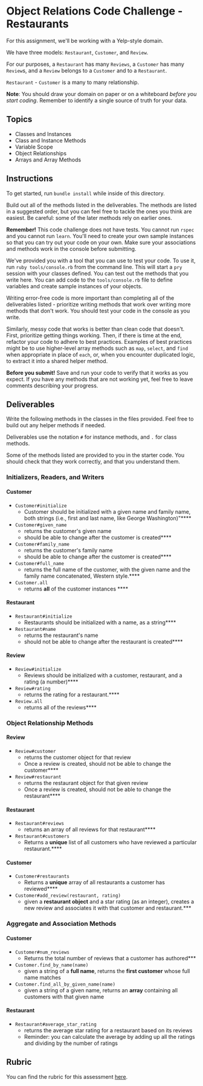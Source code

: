 # Object Relations Code Challenge - Restaurants

For this assignment, we'll be working with a Yelp-style domain.

We have three models: `Restaurant`, `Customer`, and `Review`.

For our purposes, a `Restaurant` has many `Reviews`, a `Customer` has many `Review`s, and a `Review` belongs to a `Customer` and to a `Restaurant`.

`Restaurant` - `Customer` is a many to many relationship.

**Note**: You should draw your domain on paper or on a whiteboard _before you start coding_. Remember to identify a single source of truth for your data.

## Topics

- Classes and Instances
- Class and Instance Methods
- Variable Scope
- Object Relationships
- Arrays and Array Methods

## Instructions

To get started, run `bundle install` while inside of this directory.

Build out all of the methods listed in the deliverables. The methods are listed in a suggested order, but you can feel free to tackle the ones you think are easiest. Be careful: some of the later methods rely on earlier ones.

**Remember!** This code challenge does not have tests. You cannot run `rspec` and you cannot run `learn`. You'll need to create your own sample instances so that you can try out your code on your own. Make sure your associations and methods work in the console before submitting.

We've provided you with a tool that you can use to test your code. To use it, run `ruby tools/console.rb` from the command line. This will start a `pry` session with your classes defined. You can test out the methods that you write here. You can add code to the `tools/console.rb` file to define variables and create sample instances of your objects.

Writing error-free code is more important than completing all of the deliverables listed - prioritize writing methods that work over writing more methods that don't work. You should test your code in the console as you write.

Similarly, messy code that works is better than clean code that doesn't. First, prioritize getting things working. Then, if there is time at the end, refactor your code to adhere to best practices. Examples of best practices might be to use higher-level array methods such as `map`, `select`, and `find` when appropriate in place of `each`, or, when you encounter duplicated logic, to extract it into a shared helper method.

**Before you submit!** Save and run your code to verify that it works as you expect. If you have any methods that are not working yet, feel free to leave comments describing your progress.

## Deliverables

Write the following methods in the classes in the files provided. Feel free to build out any helper methods if needed.

Deliverables use the notation `#` for instance methods, and `.` for class methods.

Some of the methods listed are provided to you in the starter code. You should check that they work correctly, and that you understand them.

### Initializers, Readers, and Writers

#### Customer

- `Customer#initialize`
  - Customer should be initialized with a given name and family name, both strings (i.e., first and last name, like George Washington)"****
- `Customer#given_name`
  - returns the customer's given name
  - should be able to change after the customer is created****
- `Customer#family_name`
  - returns the customer's family name
  - should be able to change after the customer is created****
- `Customer#full_name`
  - returns the full name of the customer, with the given name and the family name concatenated, Western style.****
- `Customer.all`
  - returns **all** of the customer instances ****

#### Restaurant

- `Restaurant#initialize`
  - Restaurants should be initialized with a name, as a string****
- `Restaurant#name`
  - returns the restaurant's name
  - should not be able to change after the restaurant is created****

#### Review

- `Review#initialize`
  - Reviews should be initialized with a customer, restaurant, and a rating (a number)****
- `Review#rating`
  - returns the rating for a restaurant.****
- `Review.all`
  - returns all of the reviews****

### Object Relationship Methods

#### Review

- `Review#customer`
  - returns the customer object for that review
  - Once a review is created, should not be able to change the customer****
- `Review#restaurant`
  - returns the restaurant object for that given review
  - Once a review is created, should not be able to change the restaurant****

#### Restaurant

- `Restaurant#reviews`
  - returns an array of all reviews for that restaurant****
- `Restaurant#customers`
  - Returns a **unique** list of all customers who have reviewed a particular restaurant.****

#### Customer

- `Customer#restaurants`
  - Returns a **unique** array of all restaurants a customer has reviewed****
- `Customer#add_review(restaurant, rating)`
  - given a **restaurant object** and a star rating (as an integer), creates a new review and associates it with that customer and restaurant.***

### Aggregate and Association Methods

#### Customer

- `Customer#num_reviews`
  - Returns the total number of reviews that a customer has authored***
- `Customer.find_by_name(name)`
  - given a string of a **full name**, returns the **first customer** whose full name matches
- `Customer.find_all_by_given_name(name)`
  - given a string of a given name, returns an **array** containing all customers with that given name

#### Restaurant

- `Restaurant#average_star_rating`
  - returns the average star rating for a restaurant based on its reviews
  - Reminder: you can calculate the average by adding up all the ratings and dividing by the number of ratings

## Rubric

You can find the rubric for this assessment [here](https://github.com/learn-co-curriculum/se-rubrics/blob/master/module-1.md).

